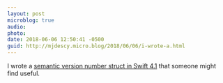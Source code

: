 ```yaml
---
layout: post
microblog: true
audio: 
photo: 
date: 2018-06-06 12:50:41 -0500
guid: http://mjdescy.micro.blog/2018/06/06/i-wrote-a.html
---
```

I wrote a [semantic version number struct in Swift 4.1](https://gist.github.com/mjdescy/a805b5b4c49ed79fb240d3886815d5a2) that someone might find useful.
